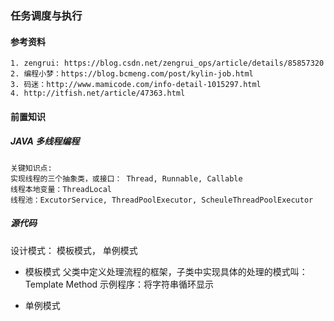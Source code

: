 ### 任务调度与执行
#### 参考资料
	1. zengrui: https://blog.csdn.net/zengrui_ops/article/details/85857320
	2. 编程小梦：https://blog.bcmeng.com/post/kylin-job.html
	3. 码迷：http://www.mamicode.com/info-detail-1015297.html
	4. http://itfish.net/article/47363.html 

#### 前置知识
##### JAVA 多线程编程
	关键知识点: 
	实现线程的三个抽象类，或接口： Thread, Runnable, Callable
	线程本地变量：ThreadLocal
	线程池：ExcutorService, ThreadPoolExecutor, ScheuleThreadPoolExecutor
	
##### 源代码
设计模式： 模板模式， 单例模式
* 模板模式
父类中定义处理流程的框架，子类中实现具体的处理的模式叫：Template Method
示例程序：将字符串循环显示
	  
* 单例模式

